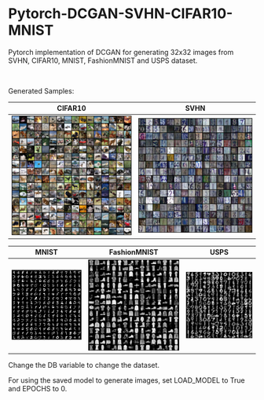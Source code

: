 # Pytorch-DCGAN-SVHN-CIFAR10-MNIST
Pytorch implementation of DCGAN for generating 32x32 images from SVHN, CIFAR10, MNIST, FashionMNIST and USPS dataset.

<br>

Generated Samples:

| CIFAR10 | SVHN |
|:---:|:---:|
| [![FashionMNIST](/results/CIFAR10.png)](/results/CIFAR10.png) | [![USPS](/results/SVHN.png)](/results/SVHN.png) |

| MNIST | FashionMNIST | USPS |
|:---:|:---:|:---:|
| [![MNIST](/results/MNIST.png)](/results/MNIST.png) | [![FashionMNIST](/results/FashionMNIST.png)](/results/FashionMNIST.png) | [![USPS](/results/USPS.png)](/results/USPS.png) |

Change the DB variable to change the dataset.

For using the saved model to generate images, set LOAD_MODEL to True and EPOCHS to 0.
